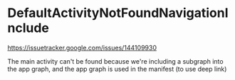 # DefaultActivityNotFoundNavigationInclude

https://issuetracker.google.com/issues/144109930

The main activity can't be found because we're including a subgraph into the app graph, and the app graph is used in the manifest (to use deep link)
